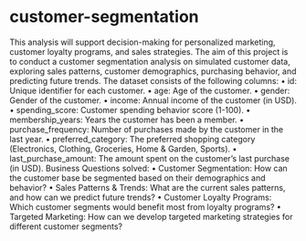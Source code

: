 # customer-segmentation
This analysis will support decision-making for personalized marketing, customer loyalty programs, and sales strategies.
The aim of this project is to conduct a customer segmentation analysis on simulated customer data, exploring sales patterns, customer demographics, purchasing behavior, and predicting future trends.
The dataset consists of the following columns:
•	id: Unique identifier for each customer.
•	age: Age of the customer.
•	gender: Gender of the customer.
•	income: Annual income of the customer (in USD).
•	spending_score: Customer spending behavior score (1-100).
•	membership_years: Years the customer has been a member.
•	purchase_frequency: Number of purchases made by the customer in the last year.
•	preferred_category: The preferred shopping category (Electronics, Clothing, Groceries, Home & Garden, Sports).
•	last_purchase_amount: The amount spent on the customer’s last purchase (in USD).
Business Questions solved:
•	Customer Segmentation: How can the customer base be segmented based on their demographics and behavior?
•	Sales Patterns & Trends: What are the current sales patterns, and how can we predict future trends?
•	Customer Loyalty Programs: Which customer segments would benefit most from loyalty programs?
•	Targeted Marketing: How can we develop targeted marketing strategies for different customer segments?
